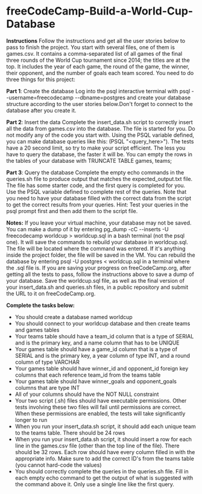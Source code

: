 # freeCodeCamp-Build-a-World-Cup-Database

**Instructions**
Follow the instructions and get all the user stories below to pass to finish the project.
You start with several files, one of them is games.csv. It contains a comma-separated list of all games of the final three rounds of the World 
Cup tournament since 2014; the titles are at the top. It includes the year of each game, the round of the game, the winner, their opponent, and 
the number of goals each team scored. You need to do three things for this project:

**Part 1**: Create the database
Log into the psql interactive terminal with psql --username=freecodecamp --dbname=postgres and create your database structure according to the user 
stories below.Don't forget to connect to the database after you create it.

**Part 2**: Insert the data
Complete the insert_data.sh script to correctly insert all the data from games.csv into the database. The file is started for you. 
Do not modify any of the code you start with. Using the PSQL variable defined, you can make database queries like this: $($PSQL "<query_here>"). 
The tests have a 20 second limit, so try to make your script efficient. The less you have to query the database, the faster it will be. 
You can empty the rows in the tables of your database with TRUNCATE TABLE games, teams;

**Part 3**: Query the database
Complete the empty echo commands in the queries.sh file to produce output that matches the expected_output.txt file. 
The file has some starter code, and the first query is completed for you. Use the PSQL variable defined to complete rest of the queries. 
Note that you need to have your database filled with the correct data from the script to get the correct results from your queries. 
Hint: Test your queries in the psql prompt first and then add them to the script file.

**Notes:**
If you leave your virtual machine, your database may not be saved. You can make a dump of it by 
entering pg_dump -cC --inserts -U freecodecamp worldcup > worldcup.sql in a bash terminal (not the psql one). 
It will save the commands to rebuild your database in worldcup.sql. The file will be located where the command was entered. 
If it's anything inside the project folder, the file will be saved in the VM. 
You can rebuild the database by entering psql -U postgres < worldcup.sql in a terminal where the .sql file is.
If you are saving your progress on freeCodeCamp.org, after getting all the tests to pass, follow the instructions above to save a dump of your database. 
Save the worldcup.sql file, as well as the final version of your insert_data.sh and queries.sh files, 
in a public repository and submit the URL to it on freeCodeCamp.org.

**Complete the tasks below:**

* You should create a database named worldcup
* You should connect to your worldcup database and then create teams and games tables
* Your teams table should have a team_id column that is a type of SERIAL and is the primary key, and a name column that has to be UNIQUE
* Your games table should have a game_id column that is a type of SERIAL and is the primary key, a year column of type INT, and a round column of type VARCHAR
* Your games table should have winner_id and opponent_id foreign key columns that each reference team_id from the teams table
* Your games table should have winner_goals and opponent_goals columns that are type INT
* All of your columns should have the NOT NULL constraint
* Your two script (.sh) files should have executable permissions. Other tests involving these two files will fail until permissions are correct. 
   When these permissions are enabled, the tests will take significantly longer to run
* When you run your insert_data.sh script, it should add each unique team to the teams table. There should be 24 rows
* When you run your insert_data.sh script, it should insert a row for each line in the games.csv file (other than the top line of the file). 
There should be 32 rows. Each row should have every column filled in with the appropriate info. Make sure to add the correct ID's from the teams table (you cannot hard-code the values)
* You should correctly complete the queries in the queries.sh file. Fill in each empty echo command to get the output of what is suggested with the command above it. Only use a single line like the first query.

